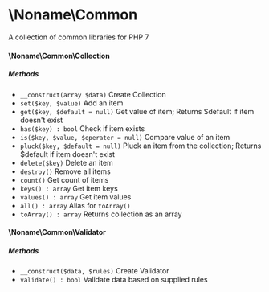 \Noname\Common
=============

A collection of common libraries for PHP 7

#### \Noname\Common\Collection

##### Methods

* `__construct(array $data)` Create Collection
* `set($key, $value)` Add an item
* `get($key, $default = null)` Get value of item; Returns $default if item doesn't exist
* `has($key) : bool` Check if item exists
* `is($key, $value, $operater = null)` Compare value of an item
* `pluck($key, $default = null)` Pluck an item from the collection; Returns $default if item doesn't exist
* `delete($key)` Delete an item
* `destroy()` Remove all items
* `count()` Get count of items
* `keys() : array` Get item keys
* `values() : array` Get item values
* `all() : array` Alias for `toArray()`
* `toArray() : array` Returns collection as an array

#### \Noname\Common\Validator

##### Methods

* `__construct($data, $rules)` Create Validator
* `validate() : bool` Validate data based on supplied rules